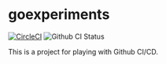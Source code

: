 # goexperiments

[![CircleCI](https://circleci.com/gh/866/goexperiments.svg?style=shield)](https://circleci.com/gh/866/goexperiments)
![Github CI Status](https://github.com/866/goexperiments/actions/workflows/go.yml/badge.svg)

This is a project for playing with Github CI/CD.

